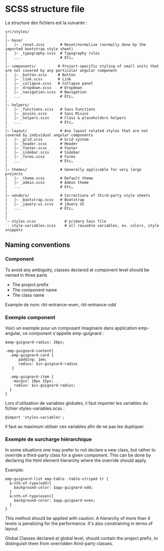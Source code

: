 # SCSS structure file

La structure des fichiers est la suivante :

```
src/styles/
|
|– base/
|   |– _reset.scss       # Reset/normalize (normally done by the imported bootstrap style sheet)
|   |– _typography.scss  # Typography rules
|   ...                  # Etc…
|
|– components/          # Project-specific styling of small units that are not covered by any particular angular component
|   |– _button.scss     # Button
|   |– _link.scss       # Link
|   |– _collapse.scss   # Collapse panel
|   |– _dropdown.scss    # Dropdown
|   |– _navigation.scss  # Navigation
|   ...                  # Etc…
|
|– helpers/
|   |– _functions.scss   # Sass Functions
|   |– _mixins.scss      # Sass Mixins
|   |– _helpers.scss     # Class & placeholders helpers
|   ...                  # Etc…
|
|– layout/               # Any layout related styles that are not covered by individual angular components
|   |– _grid.scss        # Grid system
|   |– _header.scss      # Header
|   |– _footer.scss      # Footer
|   |– _sidebar.scss     # Sidebar
|   |– _forms.scss       # Forms
|   ...                  # Etc…
|
|– themes/               # Generally applicable for very large projects
|   |– _theme.scss       # Default theme
|   |– _admin.scss       # Admin theme
|   ...                  # Etc…
|
|– vendors/              # Corrections of third-party style sheets
|   |– _bootstrap.scss   # Bootstrap
|   |– _jquery-ui.scss   # jQuery UI
|   ...                  # Etc…
|
|
`– styles.scss             # primary Sass file
`- style-variables.scss    # all reusable variables, ex. colors, style snippets
```

## Naming conventions

### Component

To avoid any ambiguity, classes declared at component level should be named in three parts

- The project prefix
- The component name
- The class name

Example de nom: rbl-entrance-even, rbl-entrance-odd

### Exemple component

Voici un exemple pour un composant imaginaire dans application emp-angular, ce component s'appelle emp-guignard :

```
$emp-guignard-radius: 20px;

.emp-guignard-content{
  .emp-guignard-card {
      padding: 1em;
      radius: $is-guignard-radius
   }

  .emp-guignard-item {
    margin: 10px 15px;
    radius: $is-guignard-radius;
  }
}
```

Lors d'utilisation de variables globales, il faut importer les variables du fichier styles-variables.scss :

```
@import 'styles-variables';
```

Il faut au maximum utiliser ces variables afin de ne pas les dupliquer.

### Exemple de surcharge hiérarchique

In some situations one may prefer to not declare a new class, but rather to override a third-party class for a given component. This can be done
by declaring the html element hierarchy where the override should apply.

Example:

```
emp-guignard-list emp-table .table-striped tr {
  &:nth-of-type(odd){
    background-color: $app-guignard-odd;
  }
  &:nth-of-type(even){
    background-color: $app.guignard-even;
  }
}
```

This method should be applied with caution. A hierarchy of more than 4 levels is penalizing for the performance. It's also constraining in terms of
layout.

Global
Classes declared at global level, should contain the project prefix, to distinguish them from overridden third-party classes.
